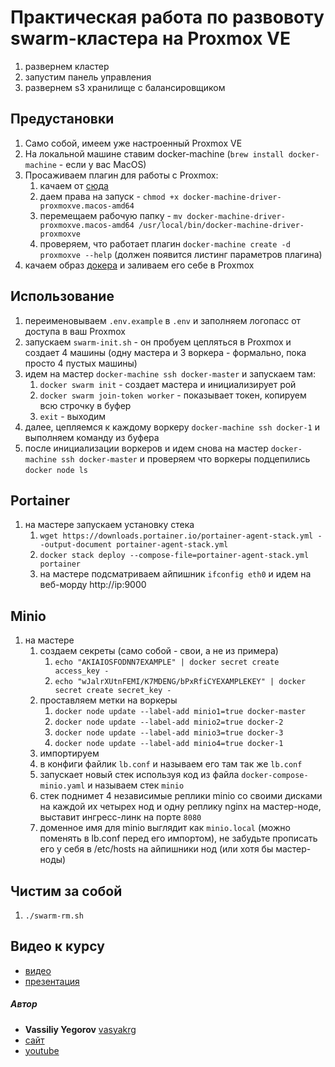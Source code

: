 # Практическая работа по развовоту swarm-кластера на Proxmox VE

1. развернем кластер
2. запустим панель управления
3. развернем s3 хранилище с балансировщиком

## Предустановки

1. Само собой, имеем уже настроенный Proxmox VE
2. На локальной машине ставим docker-machine (`brew install docker-machine` - если у вас MacOS)
3. Просаживаем плагин для работы с Proxmox:
   1. качаем от [сюда](https://github.com/lnxbil/docker-machine-driver-proxmox-ve/releases/download/v4/docker-machine-driver-proxmoxve.macos-amd64)
   2. даем права на запуск - `chmod +x docker-machine-driver-proxmoxve.macos-amd64`
   3. перемещаем рабочую папку - `mv docker-machine-driver-proxmoxve.macos-amd64 /usr/local/bin/docker-machine-driver-proxmoxve`
   4. проверяем, что работает плагин `docker-machine create -d proxmoxve --help` (должен появится листинг параметров плагина)
4. качаем образ [докера](https://releases.rancher.com/os/v1.5.1/proxmoxve/rancheros-autoformat.iso) и заливаем его себе в Proxmox

## Использование

1. переименовываем `.env.example` в `.env` и заполняем логопасс от доступа в ваш Proxmox
2. запускаем `swarm-init.sh` - он пробуем цепляться в Proxmox и создает 4 машины (одну мастера и 3 воркера - формально, пока просто 4 пустых машины)
3. идем на мастер `docker-machine ssh docker-master` и запускаем там:
   1. `docker swarm init` - создает мастера и инициализирует рой
   2. `docker swarm join-token worker` - показывает токен, копируем всю строчку в буфер
   3. `exit` - выходим
4. далее, цепляемся к каждому воркеру `docker-machine ssh docker-1` и выполняем команду из буфера
5. после инициализации воркеров и идем снова на мастер `docker-machine ssh docker-master` и проверяем что воркеры подцепились `docker node ls`

## Portainer

1. на мастере запускаем установку стека
   1. `wget https://downloads.portainer.io/portainer-agent-stack.yml --output-document portainer-agent-stack.yml`
   2. `docker stack deploy --compose-file=portainer-agent-stack.yml portainer`
   3. на мастере подсматриваем айпишник `ifconfig eth0` и идем на веб-морду http://ip:9000

## Minio

1. на мастере
   1. создаем секреты (само собой - свои, а не из примера)
      1. `echo "AKIAIOSFODNN7EXAMPLE" | docker secret create access_key -`
      2. `echo "wJalrXUtnFEMI/K7MDENG/bPxRfiCYEXAMPLEKEY" | docker secret create secret_key -`
   2. проставляем метки на воркеры
      1. `docker node update --label-add minio1=true docker-master`
      2. `docker node update --label-add minio2=true docker-2`
      3. `docker node update --label-add minio3=true docker-3`
      4. `docker node update --label-add minio4=true docker-1`
   3. импортируем
   4. в конфиги файлик `lb.conf` и называем его там так же `lb.conf`
   5. запускает новый стек используя код из файла `docker-compose-minio.yaml` и называем стек `minio`
   6. стек поднимет 4 независимые реплики minio со своими дисками на каждой их четырех нод и одну реплику nginx на мастер-ноде, выставит ингресс-линк на порте `8080`
   7. доменное имя для minio выглядит как `minio.local` (можно поменять в lb.conf перед его импортом), не забудьте прописать его у себя в /etc/hosts на айпишники нод (или хотя бы мастер-ноды)


## Чистим за собой
1. `./swarm-rm.sh`

## Видео к курсу
- [видео]()
- [презентация](https://drive.google.com/file/d/1Ke5rDDp8dmUU-UmJABoh4Go0y7p4_qoU/view?usp=sharing)

##### Автор
- **Vassiliy Yegorov** [vasyakrg](https://github.com/vasyakrg)
- [сайт](https://vk.com/realmanual)
- [youtube](https://youtube.com/realmanual)
